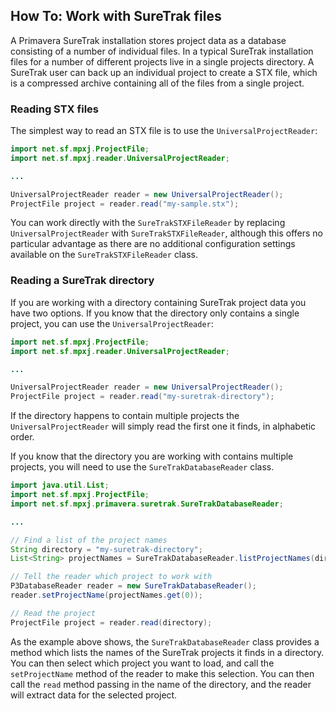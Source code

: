 ## How To: Work with SureTrak files
A Primavera SureTrak installation stores project data as a database consisting of a number of individual files. In a typical SureTrak installation files for a number of different projects live in a single projects directory. A SureTrak user can back up an individual project to create a STX file, which is a compressed archive containing all of the files from a single project.

### Reading STX files
The simplest way to read an STX file is to use the `UniversalProjectReader`:

```java
import net.sf.mpxj.ProjectFile;
import net.sf.mpxj.reader.UniversalProjectReader;

...

UniversalProjectReader reader = new UniversalProjectReader();
ProjectFile project = reader.read("my-sample.stx");
```

You can work directly with the `SureTrakSTXFileReader` by replacing `UniversalProjectReader` with `SureTrakSTXFileReader`, although this offers no particular advantage as there are no additional configuration settings available on the `SureTrakSTXFileReader` class.

### Reading a SureTrak directory
If you are working with a directory containing SureTrak project data you have two options. If you know that the directory only contains a single project, you can use the `UniversalProjectReader`:

```java
import net.sf.mpxj.ProjectFile;
import net.sf.mpxj.reader.UniversalProjectReader;

...

UniversalProjectReader reader = new UniversalProjectReader();
ProjectFile project = reader.read("my-suretrak-directory");
```

If the directory happens to contain multiple projects the `UniversalProjectReader` will simply read the first one it finds, in alphabetic order.

If you know that the directory you are working with contains multiple projects, you will need to use the `SureTrakDatabaseReader` class.

```java
import java.util.List;
import net.sf.mpxj.ProjectFile;
import net.sf.mpxj.primavera.suretrak.SureTrakDatabaseReader;

...

// Find a list of the project names
String directory = "my-suretrak-directory";
List<String> projectNames = SureTrakDatabaseReader.listProjectNames(directory);

// Tell the reader which project to work with
P3DatabaseReader reader = new SureTrakDatabaseReader();
reader.setProjectName(projectNames.get(0));

// Read the project
ProjectFile project = reader.read(directory);
```

As the example above shows, the `SureTrakDatabaseReader` class provides a method which lists the names of the SureTrak projects it finds in a directory. You can then select which project you want to load, and call the `setProjectName` method of the reader to make this selection. You can then call the `read` method passing in the name of the directory, and the reader will extract data for the selected project.
